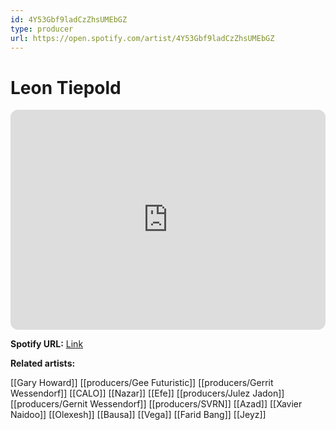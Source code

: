 ```yaml
---
id: 4Y53Gbf9ladCzZhsUMEbGZ
type: producer
url: https://open.spotify.com/artist/4Y53Gbf9ladCzZhsUMEbGZ
---
```

# Leon Tiepold

<iframe style="border-radius:12px" src="https://open.spotify.com/embed/artist/4Y53Gbf9ladCzZhsUMEbGZ" width="100%" height="352" frameBorder="0" allowfullscreen="" allow="autoplay; clipboard-write; encrypted-media; fullscreen; picture-in-picture" loading="lazy"></iframe>

**Spotify URL:** [Link](https://open.spotify.com/artist/4Y53Gbf9ladCzZhsUMEbGZ)

**Related artists:**

[[Gary Howard]]
[[producers/Gee Futuristic]]
[[producers/Gerrit Wessendorf]]
[[CALO]]
[[Nazar]]
[[Efe]]
[[producers/Julez Jadon]]
[[producers/Gernit Wessendorf]]
[[producers/SVRN]]
[[Azad]]
[[Xavier Naidoo]]
[[Olexesh]]
[[Bausa]]
[[Vega]]
[[Farid Bang]]
[[Jeyz]]
